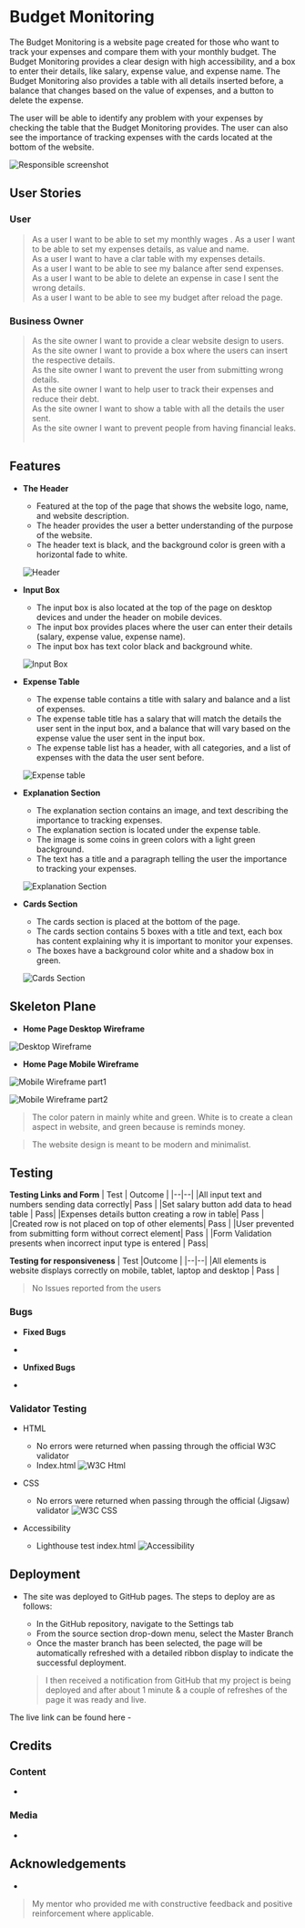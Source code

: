 # Budget Monitoring

The Budget Monitoring is a website page created for those who want to track your expenses and compare them with your monthly budget. The Budget Monitoring provides a clear design with high accessibility, and a box to enter their details, like salary, expense value, and expense name. The Budget Monitoring also provides a table with all details inserted before, a balance that changes based on the value of expenses, and a button to delete the expense.

The user will be able to identify any problem with your expenses by checking the table that the Budget Monitoring provides. The user can also see the importance of tracking expenses with the cards located at the bottom of the website. 

![Responsible screenshot]()

## User Stories

### User
> As a user I want to be able to set my monthly wages . 
> As a user I want to be able to set my expenses details, as value and name.    
> As a user I want to have a clar table with my expenses details.   
> As a user I want to be able to see my balance after send expenses.    
> As a user I want to be able to delete an expense in case I sent the wrong details.    
> As a user I want to be able to see my budget after reload the page.   

### Business Owner
>As the site owner I want to provide a clear website design to users.    
>As the site owner I want to provide a box where the users can insert the respective details.   
>As the site owner I want to prevent the user from submitting wrong details.    
>As the site owner I want to help user to track their expenses and reduce their debt.   
>As the site owner I want to show a table with all the details the user sent.   
>As the site owner I want to prevent people from having financial leaks.    

## Features

- __The Header__

    - Featured at the top of the page that shows the website logo, name, and website description.
    - The header provides the user a better understanding of the purpose of the website.
    - The header text is black, and the background color is green with a horizontal fade to white.  
    
    ![Header]()

- __Input Box__

    - The input box is also located at the top of the page on desktop devices and under the header on mobile devices.
    - The input box provides places where the user can enter their details (salary, expense value, expense name).
    - The input box has text color black and background white.

    ![Input Box]()

- __Expense Table__

    - The expense table contains a title with salary and balance and a list of expenses.
    - The expense table title has a salary that will match the details the user sent in the input box, and a balance that will vary based on the expense value the user sent in the input box.
    - The expense table list has a header, with all categories, and a list of expenses with the data the user sent before.

    ![Expense table]()

- __Explanation Section__

    - The explanation section contains an image, and text describing the importance to tracking expenses.
    - The explanation section is located under the expense table.
    - The image is some coins in green colors with a light green background.
    - The text has a title and a paragraph telling the user the importance to tracking your expenses.

    ![Explanation Section]()

- __Cards Section__

    - The cards section is placed at the bottom of the page.
    - The cards section contains 5 boxes with a title and text, each box has content explaining why it is important to monitor your expenses.
    - The boxes have a background color white and a shadow box in green.

    ![Cards Section]()   

## Skeleton Plane

- __Home Page Desktop Wireframe__

![Desktop Wireframe]()

- __Home Page Mobile Wireframe__

![Mobile Wireframe part1]()

![Mobile Wireframe part2]()

> The color patern in mainly white and green. White is to create a clean aspect in website, and green because is reminds money.

> The website design is meant to be modern and minimalist.

## Testing

**Testing Links and Form**
| Test | Outcome |
|--|--|
|All input text and numbers sending data correctly| Pass |
|Set salary button add data to head table | Pass|
|Expenses details button creating a row in table| Pass |
|Created row is not placed on top of other elements| Pass |
|User prevented from submitting form without correct element| Pass |
|Form Validation presents when incorrect input type is entered | Pass|

**Testing for responsiveness**
| Test |Outcome  |
|--|--|
|All elements is website displays correctly on mobile, tablet, laptop and desktop | Pass |

> No Issues reported from the users

### Bugs

- __Fixed Bugs__

- 

- __Unfixed Bugs__

- 

### Validator Testing

- HTML
    - No errors were returned when passing through the official W3C validator
    - Index.html
    ![W3C Html]()
    
    
- CSS
    - No errors were returned when passing through the official (Jigsaw) validator
    ![W3C CSS]()
- Accessibility
    - Lighthouse test index.html
    ![Accessibility]()


## Deployment

- The site was deployed to GitHub pages. The steps to deploy are as follows: 
  - In the GitHub repository, navigate to the Settings tab 
  - From the source section drop-down menu, select the Master Branch
  - Once the master branch has been selected, the page will be automatically refreshed with a detailed ribbon display to indicate the successful deployment. 

  > I then received a notification from GitHub that my project is being deployed and after about 1 minute & a couple of refreshes of the page it was ready and live.

The live link can be found here - 

## Credits
 > 

### Content

- 

### Media

- 

## Acknowledgements

- 

> My mentor who provided me with constructive feedback and positive reinforcement where applicable.